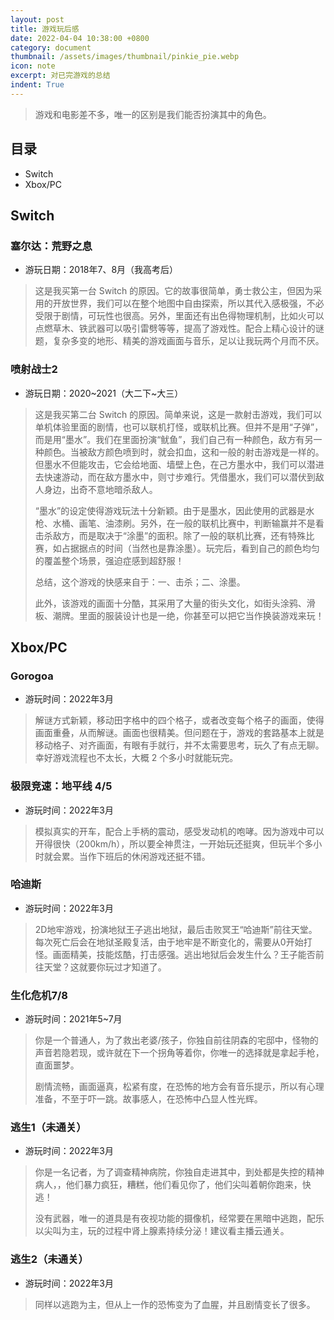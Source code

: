 ```yaml
---
layout: post
title: 游戏玩后感
date: 2022-04-04 10:38:00 +0800
category: document
thumbnail: /assets/images/thumbnail/pinkie_pie.webp
icon: note
excerpt: 对已完游戏的总结
indent: True
---
```


> 游戏和电影差不多，唯一的区别是我们能否扮演其中的角色。

## 目录

- Switch
- Xbox/PC

## Switch

### 塞尔达：荒野之息

- 游玩日期：2018年7、8月（我高考后）

> 这是我买第一台 Switch 的原因。它的故事很简单，勇士救公主，但因为采用的开放世界，我们可以在整个地图中自由探索，所以其代入感极强，不必受限于剧情，可玩性也很高。另外，里面还有出色得物理机制，比如火可以点燃草木、铁武器可以吸引雷劈等等，提高了游戏性。配合上精心设计的谜题，复杂多变的地形、精美的游戏画面与音乐，足以让我玩两个月而不厌。

### 喷射战士2

- 游玩日期：2020~2021（大二下~大三）

> 这是我买第二台 Switch 的原因。简单来说，这是一款射击游戏，我们可以单机体验里面的剧情，也可以联机打怪，或联机比赛。但并不是用“子弹”，而是用“墨水”。我们在里面扮演“鱿鱼”，我们自己有一种颜色，敌方有另一种颜色。当被敌方颜色喷到时，就会扣血，这和一般的射击游戏是一样的。但墨水不但能攻击，它会给地面、墙壁上色，在己方墨水中，我们可以潜进去快速游动，而在敌方墨水中，则寸步难行。凭借墨水，我们可以潜伏到敌人身边，出奇不意地暗杀敌人。
>
> “墨水”的设定使得游戏玩法十分新颖。由于是墨水，因此使用的武器是水枪、水桶、画笔、油漆刷。另外，在一般的联机比赛中，判断输赢并不是看击杀敌方，而是取决于“涂墨”的面积。除了一般的联机比赛，还有特殊比赛，如占据据点的时间（当然也是靠涂墨）。玩完后，看到自己的颜色均匀的覆盖整个场景，强迫症感到超舒服！
>
> 总结，这个游戏的快感来自于：一、击杀；二、涂墨。
>
> 此外，该游戏的画面十分酷，其采用了大量的街头文化，如街头涂鸦、滑板、潮牌。里面的服装设计也是一绝，你甚至可以把它当作换装游戏来玩！

## Xbox/PC

### Gorogoa

- 游玩时间：2022年3月

> 解谜方式新颖，移动田字格中的四个格子，或者改变每个格子的画面，使得画面重叠，从而解谜。画面也很精美。但问题在于，游戏的套路基本上就是移动格子、对齐画面，有眼有手就行，并不太需要思考，玩久了有点无聊。幸好游戏流程也不太长，大概 2 个多小时就能玩完。

### 极限竞速：地平线 4/5

- 游玩时间：2022年3月

> 模拟真实的开车，配合上手柄的震动，感受发动机的咆哮。因为游戏中可以开得很快（200km/h），所以要全神贯注，一开始玩还挺爽，但玩半个多小时就会累。当作下班后的休闲游戏还挺不错。

### 哈迪斯

- 游玩时间：2022年3月

> 2D地牢游戏，扮演地狱王子逃出地狱，最后击败冥王“哈迪斯”前往天堂。每次死亡后会在地狱圣殿复活，由于地牢是不断变化的，需要从0开始打怪。画面精美，技能炫酷，打击感强。逃出地狱后会发生什么？王子能否前往天堂？这就要你玩过才知道了。

### 生化危机7/8

- 游玩时间：2021年5~7月

> 你是一个普通人，为了救出老婆/孩子，你独自前往阴森的宅邸中，怪物的声音若隐若现，或许就在下一个拐角等着你，你唯一的选择就是拿起手枪，直面噩梦。
>
> 剧情流畅，画面逼真，松紧有度，在恐怖的地方会有音乐提示，所以有心理准备，不至于吓一跳。故事感人，在恐怖中凸显人性光辉。

### 逃生1（未通关）

- 游玩时间：2022年3月

> 你是一名记者，为了调查精神病院，你独自走进其中，到处都是失控的精神病人，，他们暴力疯狂，糟糕，他们看见你了，他们尖叫着朝你跑来，快逃！
>
> 没有武器，唯一的道具是有夜视功能的摄像机，经常要在黑暗中逃跑，配乐以尖叫为主，玩的过程中肾上腺素持续分泌！建议看主播云通关。

### 逃生2（未通关）

- 游玩时间：2022年3月

> 同样以逃跑为主，但从上一作的恐怖变为了血腥，并且剧情变长了很多。